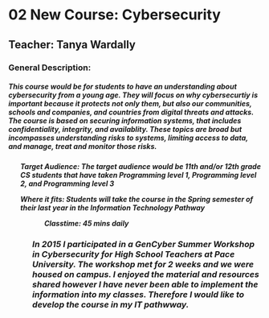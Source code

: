<h1> 02 New Course: Cybersecurity</h1>

<h2> Teacher: Tanya Wardally</h2>

<h3> General Description:</h3>
<h5> This course would be for students to have an understanding about cybersecurity from a young age.  They will focus on why cybersecurtiy is important because it protects not only them, but also our communities, schools and companies, and countries from digital threats and attacks.  The course is based on securing information systems, that includes confidentiality, integrity, and availablity. These topics are broad but incompasses understanding risks to systems, limiting access to data, and manage, treat and monitor those risks. <h5>
    <ul> Target Audience: The target audience would be 11th and/or 12th grade CS students that have taken Programming level 1, Programming level 2, and Programming level 3</ul>
    <ul> Where it fits: Students will take the course in the Spring semester of their last year in the Information Technology Pathway<ul> <ul> Classtime: 45 mins daily</ul>
        
        
<h3> In 2015 I participated in a GenCyber Summer Workshop in Cybersecurity for High School Teachers at Pace University.  The workshop met for 2 weeks and we were housed on campus. I enjoyed the material and resources shared however I have never been able to implement the information into my classes. Therefore I would like to develop the course in my IT pathwway.</h3>  

    
